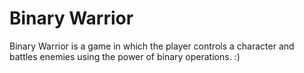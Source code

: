# Binary Warrior

Binary Warrior is a game in which the player controls a character and battles enemies using the power of binary operations. :)